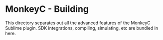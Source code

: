 MonkeyC - Building
===================

This directory separates out all the advanced features of the MonkeyC Sublime plugin. SDK integrations, compiling, simulating, etc are bundled in here.